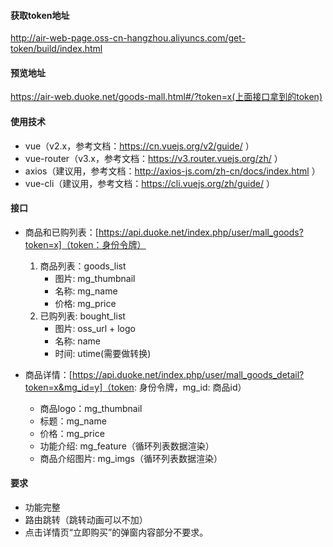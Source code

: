 #### 获取token地址
http://air-web-page.oss-cn-hangzhou.aliyuncs.com/get-token/build/index.html

#### 预览地址
https://air-web.duoke.net/goods-mall.html#/?token=x(上面接口拿到的token)

#### 使用技术
  - vue（v2.x，参考文档：https://cn.vuejs.org/v2/guide/ ）
  - vue-router（v3.x，参考文档：https://v3.router.vuejs.org/zh/ ）
  - axios（建议用，参考文档：http://axios-js.com/zh-cn/docs/index.html ）
  - vue-cli（建议用，参考文档：https://cli.vuejs.org/zh/guide/ ）

#### 接口
  - 商品和已购列表：[https://api.duoke.net/index.php/user/mall_goods?token=x]（token：身份令牌）
    1. 商品列表：goods_list
        * 图片: mg_thumbnail
        * 名称: mg_name
        * 价格: mg_price
    2. 已购列表: bought_list
        * 图片: oss_url + logo
        * 名称: name
        * 时间: utime(需要做转换)

  - 商品详情：[https://api.duoke.net/index.php/user/mall_goods_detail?token=x&mg_id=y]（token: 身份令牌，mg_id: 商品id）
      * 商品logo：mg_thumbnail
      * 标题：mg_name
      * 价格：mg_price
      * 功能介绍: mg_feature（循环列表数据渲染）
      * 商品介绍图片: mg_imgs（循环列表数据渲染）


#### 要求
  - 功能完整
  - 路由跳转（跳转动画可以不加）
  - 点击详情页“立即购买”的弹窗内容部分不要求。

